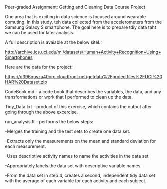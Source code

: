 Peer-graded Assignment: Getting and Cleaning Data Course Project

One area that is exciting in data science is focused around wearable comuting. In this study, teh data collected from the accelerometers from the Samsung Galaxy S smartphone. The goal here is to prepare  tdiy data taht we can be used for later analysis.

A full description is avaiable at the below siteL: 

http://archive.ics.uci.edu/ml/datasets/Human+Activity+Recognition+Using+Smartphones 

Here are the data for the project:

 https://d396qusza40orc.cloudfront.net/getdata%2Fprojectfiles%2FUCI%20HAR%20Dataset.zip 
 
CodeBook.md - a code book that describes the variables, the data, and any transformations or work that I performed to clean up the data.

Tidy_Data.txt - product of this exercise, which contains the output after going through the above excercise. 

run_analysis.R - performs the below steps:

  -Merges the training and the test sets to create one data set.

  -Extracts only the measurements on the mean and standard deviation for each measurement. 

  -Uses descriptive activity names to name the activities in the data set

  -Appropriately labels the data set with descriptive variable names. 

  -From the data set in step 4, creates a second, independent tidy data set with the average of each variable for each activity and each subject.